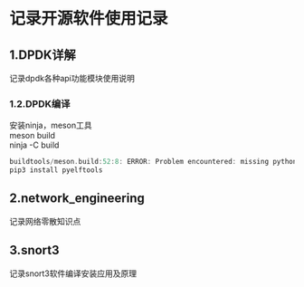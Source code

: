 # 记录开源软件使用记录

## 1.DPDK详解
记录dpdk各种api功能模块使用说明

### 1.2.DPDK编译
安装ninja，meson工具  
meson build  
ninja -C build 

```c
buildtools/meson.build:52:8: ERROR: Problem encountered: missing python module: elftools
pip3 install pyelftools
```


## 2.network_engineering
记录网络零散知识点

## 3.snort3
记录snort3软件编译安装应用及原理



